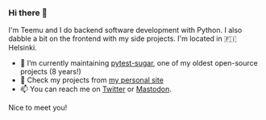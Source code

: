 ### Hi there 👋

I'm Teemu and I do backend software development with Python. I also dabble a bit on the frontend with my side projects. I'm located in 🇫🇮 Helsinki.

- 🔭 I’m currently maintaining [pytest-sugar](https://github.com/Teemu/pytest-sugar), one of my oldest open-source projects (8 years!)
- 💬 Check my projects from [my personal site](https://nuudeli.com/)
- 📫 You can reach me on [Twitter](https://twitter.com/froball) or [Mastodon](https://mstdn.social/@teemu).

Nice to meet you!
